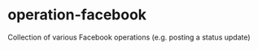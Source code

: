 operation-facebook
==================

Collection of various Facebook operations (e.g. posting a status update)

